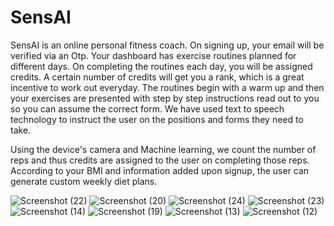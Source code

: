 # SensAI

SensAI is an online personal fitness coach. On signing up, your email will be verified via an Otp.
Your dashboard has exercise routines planned for different days. On completing the routines each day, you will be assigned credits. A certain number of credits will get you a rank, which is a great incentive to work out everyday. The routines begin with a warm up and then your exercises are presented with step by step instructions read out to you so you can assume the correct form. We have used text to speech technology to instruct the user on the positions and forms they need to take.

Using the device's camera and Machine learning, we count the number of reps and thus credits are assigned to the user on completing those reps. According to your BMI and information added upon signup, the user can generate custom weekly diet plans. 

![Screenshot (22)](https://user-images.githubusercontent.com/66885378/159727123-32eacd78-7a29-4938-858a-a305eb4f975e.png)
![Screenshot (20)](https://user-images.githubusercontent.com/66885378/159727126-6efed5e7-d9aa-49df-b762-6e4c83406cac.png)
![Screenshot (24)](https://user-images.githubusercontent.com/66885378/159726982-6ac69d54-673e-4b17-959a-64d46b2edb05.png)
![Screenshot (23)](https://user-images.githubusercontent.com/66885378/159727109-b3ce0b14-39a3-48ed-b96f-160e2717f063.png)
![Screenshot (14)](https://user-images.githubusercontent.com/66885378/159727133-60df366c-4809-4c50-adcb-1dc47546fa5c.png)
![Screenshot (19)](https://user-images.githubusercontent.com/66885378/159727127-f7c3da88-d283-4902-a31b-d5d751a70cef.png)
![Screenshot (13)](https://user-images.githubusercontent.com/66885378/159727136-3d7fb571-7021-4615-b719-b7a11d3017a0.png)
![Screenshot (12)](https://user-images.githubusercontent.com/66885378/159727137-c403ab25-37b3-4ae8-825a-51a2ecaaf1ab.png)
